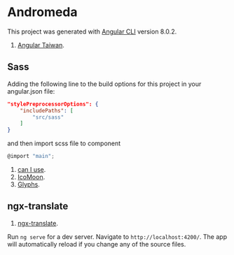 # Andromeda

This project was generated with [Angular CLI](https://github.com/angular/angular-cli) version 8.0.2.
1. [Angular Taiwan](https://angular.tw/).

## Sass 
 
Adding the following line to the build options for this project in your angular.json file:
```json
"stylePreprocessorOptions": {
    "includePaths": [
        "src/sass"
    ]
}
```
and then import scss file to component

```js
@import "main";
```

1. [can I use](https://caniuse.com).
2. [IcoMoon](https://icomoon.io).
3. [Glyphs](https://css-tricks.com/snippets/html/glyphs).

## ngx-translate

1. [ngx-translate](http://www.ngx-translate.com/).

Run `ng serve` for a dev server. Navigate to `http://localhost:4200/`. The app will automatically reload if you change any of the source files.
